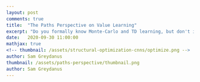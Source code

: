 ```yaml
---
layout: post
comments: true
title:  "The Paths Perspective on Value Learning"
excerpt: "Do you formally know Monte-Carlo and TD learning, but don't intuitively understand the difference? I wrote a Distill paper for people like you."
date:   2020-09-30 11:00:00
mathjax: true
<!-- thumbnail: /assets/structural-optimization-cnns/optimize.png -->
author: Sam Greydanus
thumbnail: /assets/paths-perspective/thumbnail.png
author: Sam Greydanus
---
```


<div>
	<style>
		#linkbutton:link, #linkbutton:visited {
		  background-color: rgba(180, 180, 180);
		  border-radius: 4px;
		  color: white;
		  padding: 6px 0px;
		  width: 200px;
		  text-align: center;
		  text-decoration: none;
		  display: inline-block;
		  text-transform: uppercase;
		  font-size: 13px;
		}

		#linkbutton:hover, #linkbutton:active {
		  background-color: rgba(160, 160, 160);
		}

		.playbutton {
		  background-color: rgba(0, 153, 51);
		  /*background-color: rgba(255, 130, 0);*/
		  border-radius: 4px;
		  color: white;
		  padding: 3px 8px;
		  margin-bottom: 10px;
		  /*width: 60px;*/
		  text-align: center;
		  text-decoration: none;
		  text-transform: uppercase;
		  font-size: 12px;
		  display: block;
		  /*margin-left: auto;*/
		  margin-right: auto;
		}
	</style>
</div>



<div class="imgcap_noborder" style="display: block; margin-left: auto; margin-right: auto; width:100%">
	<img src="/assets/paths-perspective/main.png">
	<div class="thecap"  style="text-align:left; display:block; margin-left: auto; margin-right: auto; width:80%">Hero image</div>
</div>

<div style="display: block; margin-left: auto; margin-right: auto; width:450px">
	<a href="https://distill.pub/2019/paths-perspective-on-value-learning/" id="linkbutton" target="_blank" style="margin-right: 10px;">Read the paper</a>
	<!-- <a href="/files/code-not-up.txt" id="linkbutton" target="_blank"  style="margin-left: 10px;">Get the code</a> -->
</div>

## Footnotes

[^fn1]: Rupp, M., Tkatchenko, A., Muller, K.R., and Von Lilienfeld, O. A. [Fast and accurate modeling of molecular atomization energies with machine learning](https://arxiv.org/abs/1109.2618). Physical review letters, 108(5): 058301, 2012.